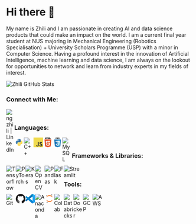 # Hi there 👋

My name is Zhili and I am passionate in creating AI and data science products that could make an impact on the world. I am a current final year student at NUS majoring in Mechanical Engineering (Robotics Specialisation) + University Scholars Programme (USP) with a minor in Computer Science. Having a profound interest in the innovation of Artificial Intelligence, machine learning and data science, I am always on the lookout for opportunities to network and learn from industry experts in my fields of interest.

![Zhili GitHub Stats](https://github-readme-stats.vercel.app/api?username=ngzhili&show_icons=true&theme=radical)

<!-- Actual text -->
### Connect with Me: 
[<img align="left" alt="ng zhili | LinkedIn" width="22px" src="https://cdn-icons-png.flaticon.com/512/174/174857.png" />][linkedin]


<!-- Links to your social media accounts -->

[linkedin]: https://www.linkedin.com/in/ngzhili/

</br>

### Languages:

[<img align="left" alt="Python" width="26px" src="https://raw.githubusercontent.com/github/explore/80688e429a7d4ef2fca1e82350fe8e3517d3494d/topics/python/python.png" />][python]

[<img align="left" alt="C++" width="26px" src="https://user-images.githubusercontent.com/69728128/147268226-bdd5ef3b-5881-427e-ad00-b8f4e974d505.png" />][c++]

[<img align="left" alt="JavaScript" width="26px" src="https://raw.githubusercontent.com/github/explore/80688e429a7d4ef2fca1e82350fe8e3517d3494d/topics/javascript/javascript.png" />][javascript]

[<img align="left" alt="HTML5" width="26px" src="https://raw.githubusercontent.com/github/explore/80688e429a7d4ef2fca1e82350fe8e3517d3494d/topics/html/html.png" />][html5]

[<img align="left" alt="CSS3" width="26px" src="https://raw.githubusercontent.com/github/explore/80688e429a7d4ef2fca1e82350fe8e3517d3494d/topics/css/css.png" />][css3]

[<img align="left" alt="MySQL" width="26px" src="https://cdn.icon-icons.com/icons2/2107/PNG/512/file_type_mysql_icon_130379.png" />][mysql]


</br>

### Frameworks & Libraries:

[<img align="left" alt="Tensorflow" width="26px" 
src="https://user-images.githubusercontent.com/69728128/147266724-9ca036e6-da2d-419a-bb10-4ddc7128b331.png" />][tensorflow]

[<img align="left" alt="PyTorch" width="26px" 
src="https://user-images.githubusercontent.com/69728128/147267175-d728c037-6420-49e1-9248-a08c8499a79a.png" />][pytorch]

[<img align="left" alt="Keras" width="26px" 
src="https://user-images.githubusercontent.com/69728128/147268879-29e205fc-61d2-47b6-b7ee-8e9bb8c9032a.png" />][keras]

[<img align="left" alt="OpenCV" width="26px" 
src="https://user-images.githubusercontent.com/69728128/147267497-73fdc391-e6ad-4021-a279-cce5ec28800d.png" />][opencv]

[<img align="left" alt="Pandas" width="26px" 
src="https://user-images.githubusercontent.com/69728128/147268720-51cf6fc8-ac64-4b22-abaf-18729800d733.png" />][pandas]

[<img align="left" alt="Flask" width="26px" 
src="https://user-images.githubusercontent.com/69728128/147269445-f0602982-d169-4b5d-8346-27479a425d18.png" />][flask]

[<img align="left" alt="Streamlit" width="50px" 
src="https://user-images.githubusercontent.com/69728128/147269395-cc099f7e-a327-4371-8e9d-e4165925a2da.png" />][Streamlit]

</br>

### Tools:

[<img align="left" alt="Git" width="26px" src="https://upload.wikimedia.org/wikipedia/commons/3/3f/Git_icon.svg" />][git]

[<img align="left" alt="GitHub" width="26px" src="https://raw.githubusercontent.com/github/explore/78df643247d429f6cc873026c0622819ad797942/topics/github/github.png" />][github]

[<img align="left" alt="Visual Studio Code" width="26px" src="https://raw.githubusercontent.com/github/explore/80688e429a7d4ef2fca1e82350fe8e3517d3494d/topics/visual-studio-code/visual-studio-code.png" />][vscode]

[<img align="left" alt="Anaconda" width="26px" src="https://user-images.githubusercontent.com/69728128/147268547-d88c6a6d-b81b-4507-886c-bc67a1a7148b.png" />][anaconda]

[<img align="left" alt="Jupyter" width="26px" src="https://raw.githubusercontent.com/github/explore/80688e429a7d4ef2fca1e82350fe8e3517d3494d/topics/jupyter-notebook/jupyter-notebook.png" />][jupyternotebook]

[<img align="left" alt="Colab" width="26px" src="https://colab.research.google.com/img/colab_favicon_256px.png" />][colab]

[<img align="left" alt="Databricks" width="26px" src="https://user-images.githubusercontent.com/69728128/176496099-5ef69877-3561-4457-bd14-411d5ee2a8bd.png" />][databricks]

[<img align="left" alt="Docker" width="26px" 
src="https://user-images.githubusercontent.com/69728128/147267704-4dd96fdf-a1e4-4775-84f9-b111876c3a89.png" />][docker]

[<img align="left" alt="GCP" width="26px" 
src="https://user-images.githubusercontent.com/69728128/147269937-5335bb77-304c-4244-9ae6-14419daa9aae.png" />][gcp]

[<img align="left" alt="AWS" width="26px" 
src="https://user-images.githubusercontent.com/69728128/147270118-5c1077e0-3cc0-4d8a-a17f-d632373116c4.png" />][aws]

[c++]: https://isocpp.org/
[vscode]: https://code.visualstudio.com/
[python]: https://www.python.org/
[javascript]: https://www.javascript.com/
[html5]: https://developer.mozilla.org/en-US/docs/Glossary/HTML5
[css3]: https://developer.mozilla.org/en-US/docs/Web/CSS
[mysql]: https://www.mysql.com/
[git]: https://git-scm.com/
[github]: https://github.com/ngzhili
[jupyternotebook]: https://jupyter.org/
[colab]: https://colab.research.google.com/

[pandas]: https://pandas.pydata.org/
[streamlit]: https://streamlit.io/
[flask]: https://flask.palletsprojects.com/en/2.0.x/
[keras]: https://keras.io/
[tensorflow]: https://www.tensorflow.org/
[pytorch]: https://pytorch.org/
[opencv]: https://opencv.org/
[docker]: https://www.docker.com/
[anaconda]: https://www.anaconda.com/
[gcp]: https://cloud.google.com/
[aws]: https://aws.amazon.com/
[databricks]: https://databricks.com/

<!--### Github Stats-->

<!--<img align="center" src="https://github-readme-stats.vercel.app/api/top-langs/?username=ngzhili&hide=jupyter notebook&title_color=ffffff&text_color=c9cacc&icon_color=2bbc8a&bg_color=1d1f21&langs_count=5" />-->

<!--
**ngzhili/ngzhili** is a ✨ _special_ ✨ repository because its `README.md` (this file) appears on your GitHub profile.


Here are some ideas to get you started:

- 🔭 I’m currently working on ...
- 🌱 I’m currently learning ...
- 👯 I’m looking to collaborate on ...
- 🤔 I’m looking for help with ...
- 💬 Ask me about ...
- 📫 How to reach me: ...
- 😄 Pronouns: ...
- ⚡ Fun fact: ...
-->

